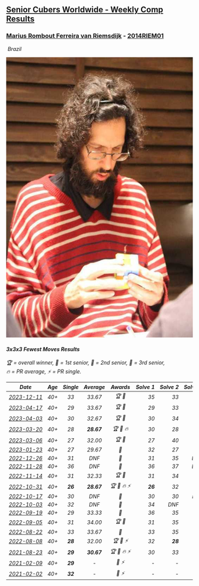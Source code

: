 <style>table {white-space: nowrap;}</style>
<link rel="stylesheet" type="text/css" href="/scw-comp/css/flags.css" />

## [Senior Cubers Worldwide - Weekly Comp Results](/scw-comp/results/)
### [Marius Rombout Ferreira van Riemsdijk](README.md) - [2014RIEM01](https://www.worldcubeassociation.org/persons/2014RIEM01?event=333fm)

<i class="flag flag-BR" />&nbsp;Brazil

![Marius Rombout Ferreira van Riemsdijk](1532703737.jpeg)

#### 3x3x3 Fewest Moves Results

<span style="white-space: nowrap;">🏆 = overall winner</span>, <span style="white-space: nowrap;">🥇 = 1st senior</span>, <span style="white-space: nowrap;">🥈 = 2nd senior</span>, <span style="white-space: nowrap;">🥉 = 3rd senior</span>, <span style="white-space: nowrap;">🔥 = PR average</span>, <span style="white-space: nowrap;">⚡ = PR single</span>.

| Date | Age | Single | Average | Awards | Solve 1 | Solve 2 | Solve 3 | Solution |
| :--: | :--: | :--: | :--: | :--: | --: | --: | --: | :-- |
| [2023-12-11](../../results/2023-12-11/333fm.md) | 40+ | 33 | 33.67 | 🏆 🥇 | 35 | 33 | 33 | [Desktop](https://www.facebook.com/events/258221760599764/permalink/261070116981595) / [Mobile](https://m.facebook.com/events/258221760599764?view=permalink&id=261070116981595) |
| [2023-04-17](../../results/2023-04-17/333fm.md) | 40+ | 29 | 33.67 | 🏆 🥇 | 29 | 33 | 39 | [Desktop](https://www.facebook.com/events/114689104909141/permalink/116027104775341) / [Mobile](https://m.facebook.com/events/114689104909141?view=permalink&id=116027104775341) |
| [2023-04-03](../../results/2023-04-03/333fm.md) | 40+ | 30 | 32.67 | 🏆 🥇 | 30 | 34 | 34 | [Desktop](https://www.facebook.com/events/5919467171423876/permalink/5936664383037488) / [Mobile](https://m.facebook.com/events/5919467171423876?view=permalink&id=5936664383037488) |
| [2023-03-20](../../results/2023-03-20/333fm.md) | 40+ | 28 | **28.67** | 🏆 🥇 🔥 | 30 | 28 | 28 | [Desktop](https://www.facebook.com/events/210774414885661/permalink/216177541012015) / [Mobile](https://m.facebook.com/events/210774414885661?view=permalink&id=216177541012015) |
| [2023-03-06](../../results/2023-03-06/333fm.md) | 40+ | 27 | 32.00 | 🏆 🥇 | 27 | 40 | 29 | [Desktop](https://www.facebook.com/events/5964408530341716/permalink/6011553525627216) / [Mobile](https://m.facebook.com/events/5964408530341716?view=permalink&id=6011553525627216) |
| [2023-01-23](../../results/2023-01-23/333fm.md) | 40+ | 27 | 29.67 | 🥈 | 32 | 27 | 30 | [Desktop](https://www.facebook.com/events/1346562046195582/permalink/1356189878566132) / [Mobile](https://m.facebook.com/events/1346562046195582?view=permalink&id=1356189878566132) |
| [2022-12-26](../../results/2022-12-26/333fm.md) | 40+ | 31 | DNF | 🥈 | 31 | 35 | DNS | [Desktop](https://www.facebook.com/events/1822417388139401/permalink/1825645121149961) / [Mobile](https://m.facebook.com/events/1822417388139401?view=permalink&id=1825645121149961) |
| [2022-11-28](../../results/2022-11-28/333fm.md) | 40+ | 36 | DNF | 🥈 | 36 | 37 | DNS | [Desktop](https://www.facebook.com/events/1289578228502698/permalink/1295928794534308) / [Mobile](https://m.facebook.com/events/1289578228502698?view=permalink&id=1295928794534308) |
| [2022-11-14](../../results/2022-11-14/333fm.md) | 40+ | 31 | 32.33 | 🏆 🥇 | 31 | 34 | 32 | [Desktop](https://www.facebook.com/events/523380489415284/permalink/531189428634390) / [Mobile](https://m.facebook.com/events/523380489415284?view=permalink&id=531189428634390) |
| [2022-10-31](../../results/2022-10-31/333fm.md) | 40+ | **26** | **28.67** | 🏆 🥇 🔥 ⚡ | **26** | 32 | 28 | [Desktop](https://www.facebook.com/events/1349291545814894/permalink/1356803365063712) / [Mobile](https://m.facebook.com/events/1349291545814894?view=permalink&id=1356803365063712) |
| [2022-10-17](../../results/2022-10-17/333fm.md) | 40+ | 30 | DNF | 🥈 | 30 | 30 | DNF | [Desktop](https://www.facebook.com/events/1155993541977926/permalink/1156850481892232) / [Mobile](https://m.facebook.com/events/1155993541977926?view=permalink&id=1156850481892232) |
| [2022-10-03](../../results/2022-10-03/333fm.md) | 40+ | 32 | DNF | 🥈 | 34 | DNF | 32 | [Desktop](https://www.facebook.com/events/3169232626723149/permalink/3182940292019049) / [Mobile](https://m.facebook.com/events/3169232626723149?view=permalink&id=3182940292019049) |
| [2022-09-19](../../results/2022-09-19/333fm.md) | 40+ | 29 | 33.33 | 🥈 | 36 | 35 | 29 | [Desktop](https://www.facebook.com/events/3238372606482352/permalink/3239464103039869) / [Mobile](https://m.facebook.com/events/3238372606482352?view=permalink&id=3239464103039869) |
| [2022-09-05](../../results/2022-09-05/333fm.md) | 40+ | 31 | 34.00 | 🏆 🥇 | 31 | 35 | 36 | [Desktop](https://www.facebook.com/events/600763575022561/permalink/601902394908679) / [Mobile](https://m.facebook.com/events/600763575022561?view=permalink&id=601902394908679) |
| [2022-08-22](../../results/2022-08-22/333fm.md) | 40+ | 33 | 33.67 | 🥈 | 33 | 35 | 33 | [Desktop](https://www.facebook.com/events/758758925188582/permalink/759896905074784) / [Mobile](https://m.facebook.com/events/758758925188582?view=permalink&id=759896905074784) |
| [2022-08-08](../../results/2022-08-08/333fm.md) | 40+ | **28** | 32.00 | 🏆 🥇 ⚡ | 32 | **28** | 36 | [Desktop](https://www.facebook.com/events/743432360264158/permalink/748269176447143) / [Mobile](https://m.facebook.com/events/743432360264158?view=permalink&id=748269176447143) |
| [2021-08-23](../../results/2021-08-23/333fm.md) | 40+ | **29** | **30.67** | 🏆 🥇 🔥 ⚡ | 30 | 33 | **29** | [Desktop](https://www.facebook.com/events/367378891664957/permalink/373345437734969) / [Mobile](https://m.facebook.com/events/367378891664957?view=permalink&id=373345437734969) |
| [2021-02-09](../../results/2021-02-09/333fm.md) | 40+ | **29** | - | 🥉 ⚡ | - | - | - | [Desktop](https://www.facebook.com/events/324362745652604/permalink/325260145562864) / [Mobile](https://m.facebook.com/events/324362745652604?view=permalink&id=325260145562864) |
| [2021-02-02](../../results/2021-02-02/333fm.md) | 40+ | **32** | - | 🥈 ⚡ | - | - | - | [Desktop](https://www.facebook.com/events/117342666946735/permalink/121218783225790) / [Mobile](https://m.facebook.com/events/117342666946735?view=permalink&id=121218783225790) |


<!-- Global site tag (gtag.js) - Google Analytics -->
<script async src="https://www.googletagmanager.com/gtag/js?id=UA-86348435-3"></script>
<script>window.dataLayer = window.dataLayer || []; function gtag() {dataLayer.push(arguments);} gtag('js', new Date()); gtag('config', 'UA-86348435-3');</script>
